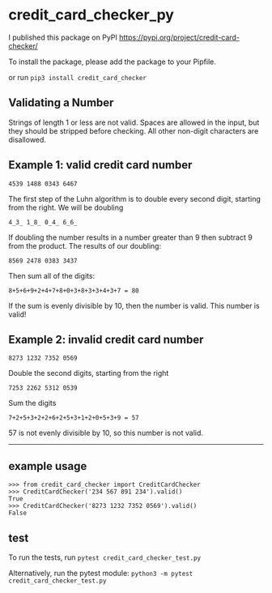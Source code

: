 # credit_card_checker_py

I published this package on PyPI
https://pypi.org/project/credit-card-checker/

To install the package, please add the package to your Pipfile.

or run `pip3 install credit_card_checker`

## Validating a Number

Strings of length 1 or less are not valid. Spaces are allowed in the input,
but they should be stripped before checking. All other non-digit characters
are disallowed.

## Example 1: valid credit card number

```text
4539 1488 0343 6467
```

The first step of the Luhn algorithm is to double every second digit,
starting from the right. We will be doubling

```text
4_3_ 1_8_ 0_4_ 6_6_
```

If doubling the number results in a number greater than 9 then subtract 9
from the product. The results of our doubling:

```text
8569 2478 0383 3437
```

Then sum all of the digits:

```text
8+5+6+9+2+4+7+8+0+3+8+3+3+4+3+7 = 80
```

If the sum is evenly divisible by 10, then the number is valid. This number is valid!

## Example 2: invalid credit card number

```text
8273 1232 7352 0569
```

Double the second digits, starting from the right

```text
7253 2262 5312 0539
```

Sum the digits

```text
7+2+5+3+2+2+6+2+5+3+1+2+0+5+3+9 = 57
```

57 is not evenly divisible by 10, so this number is not valid.

---

## example usage

```
>>> from credit_card_checker import CreditCardChecker
>>> CreditCardChecker('234 567 891 234').valid()
True
>>> CreditCardChecker('8273 1232 7352 0569').valid()
False
```

## test

To run the tests, run `pytest credit_card_checker_test.py`

Alternatively, run the pytest module:
`python3 -m pytest credit_card_checker_test.py`
